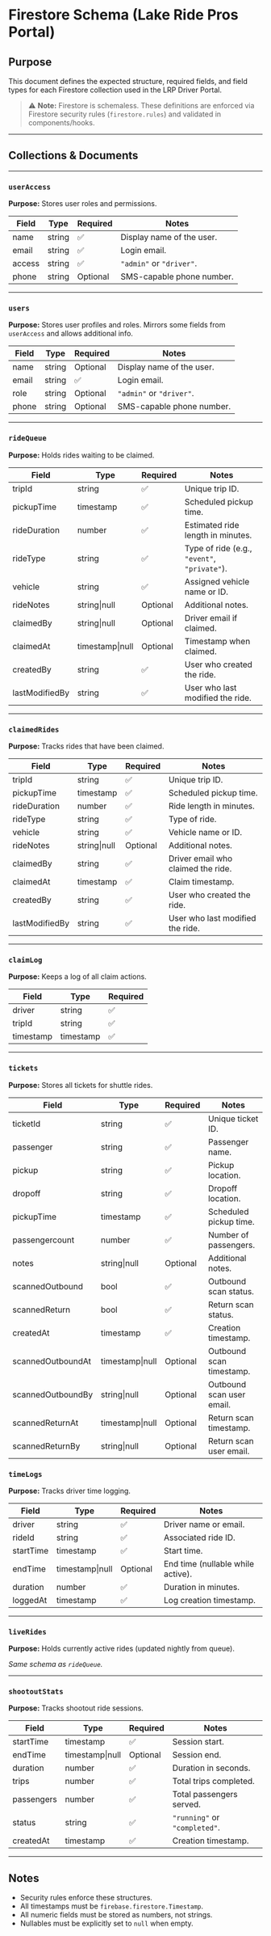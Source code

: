 # Firestore Schema (Lake Ride Pros Portal)

## Purpose
This document defines the expected structure, required fields, and field types for each Firestore collection used in the LRP Driver Portal.  

> ⚠️ **Note:** Firestore is schemaless. These definitions are enforced via Firestore security rules (`firestore.rules`) and validated in components/hooks.

---

## **Collections & Documents**

---

### **`userAccess`**
**Purpose:** Stores user roles and permissions.

| Field    | Type   | Required | Notes                            |
| -------- | ------ | -------- | -------------------------------- |
| name     | string | ✅       | Display name of the user.        |
| email    | string | ✅       | Login email.                     |
| access   | string | ✅       | `"admin"` or `"driver"`.         |
| phone    | string | Optional | SMS-capable phone number.        |

---

### **`users`**
**Purpose:** Stores user profiles and roles. Mirrors some fields from `userAccess` and allows additional info.

| Field | Type   | Required | Notes                            |
| ----- | ------ | -------- | -------------------------------- |
| name  | string | Optional | Display name of the user.        |
| email | string | ✅       | Login email.                     |
| role  | string | Optional | `"admin"` or `"driver"`.         |
| phone | string | Optional | SMS-capable phone number.        |

---

### **`rideQueue`**
**Purpose:** Holds rides waiting to be claimed.

| Field           | Type       | Required | Notes                                         |
| --------------- | ---------- | -------- | --------------------------------------------- |
| tripId          | string     | ✅       | Unique trip ID.                               |
| pickupTime      | timestamp  | ✅       | Scheduled pickup time.                        |
| rideDuration    | number     | ✅       | Estimated ride length in minutes.             |
| rideType        | string     | ✅       | Type of ride (e.g., `"event"`, `"private"`). |
| vehicle         | string     | ✅       | Assigned vehicle name or ID.                  |
| rideNotes       | string\|null | Optional | Additional notes.                             |
| claimedBy       | string\|null | Optional | Driver email if claimed.                      |
| claimedAt       | timestamp\|null | Optional | Timestamp when claimed.                       |
| createdBy       | string     | ✅       | User who created the ride.                    |
| lastModifiedBy  | string     | ✅       | User who last modified the ride.              |

---

### **`claimedRides`**
**Purpose:** Tracks rides that have been claimed.

| Field           | Type       | Required | Notes                                         |
| --------------- | ---------- | -------- | --------------------------------------------- |
| tripId          | string     | ✅       | Unique trip ID.                               |
| pickupTime      | timestamp  | ✅       | Scheduled pickup time.                        |
| rideDuration    | number     | ✅       | Ride length in minutes.                       |
| rideType        | string     | ✅       | Type of ride.                                 |
| vehicle         | string     | ✅       | Vehicle name or ID.                           |
| rideNotes       | string\|null | Optional | Additional notes.                             |
| claimedBy       | string     | ✅       | Driver email who claimed the ride.            |
| claimedAt       | timestamp  | ✅       | Claim timestamp.                              |
| createdBy       | string     | ✅       | User who created the ride.                    |
| lastModifiedBy  | string     | ✅       | User who last modified the ride.              |

---

### **`claimLog`**
**Purpose:** Keeps a log of all claim actions.

| Field     | Type      | Required |
| --------- | --------- | -------- |
| driver    | string    | ✅       |
| tripId    | string    | ✅       |
| timestamp | timestamp | ✅       |

---

### **`tickets`**
**Purpose:** Stores all tickets for shuttle rides.

| Field                | Type         | Required | Notes                                        |
| -------------------- | ------------ | -------- | -------------------------------------------- |
| ticketId             | string       | ✅       | Unique ticket ID.                            |
| passenger            | string       | ✅       | Passenger name.                              |
| pickup               | string       | ✅       | Pickup location.                             |
| dropoff              | string       | ✅       | Dropoff location.                            |
| pickupTime           | timestamp    | ✅       | Scheduled pickup time.                       |
| passengercount       | number       | ✅       | Number of passengers.                        |
| notes                | string\|null | Optional | Additional notes.                            |
| scannedOutbound      | bool         | ✅       | Outbound scan status.                        |
| scannedReturn        | bool         | ✅       | Return scan status.                          |
| createdAt            | timestamp    | ✅       | Creation timestamp.                          |
| scannedOutboundAt    | timestamp\|null | Optional | Outbound scan timestamp.                     |
| scannedOutboundBy    | string\|null | Optional | Outbound scan user email.                    |
| scannedReturnAt      | timestamp\|null | Optional | Return scan timestamp.                       |
| scannedReturnBy      | string\|null | Optional | Return scan user email.                      |
### **`timeLogs`**
**Purpose:** Tracks driver time logging.

| Field     | Type         | Required | Notes                                        |
| --------- | ------------ | -------- | -------------------------------------------- |
| driver    | string       | ✅       | Driver name or email.                        |
| rideId    | string       | ✅       | Associated ride ID.                          |
| startTime | timestamp    | ✅       | Start time.                                  |
| endTime   | timestamp\|null | Optional | End time (nullable while active).            |
| duration  | number       | ✅       | Duration in minutes.                         |
| loggedAt  | timestamp    | ✅       | Log creation timestamp.                      |

---

### **`liveRides`**
**Purpose:** Holds currently active rides (updated nightly from queue).

_Same schema as `rideQueue`._

---

### **`shootoutStats`**
**Purpose:** Tracks shootout ride sessions.

| Field        | Type         | Required | Notes                                        |
| ------------ | ------------ | -------- | -------------------------------------------- |
| startTime    | timestamp    | ✅       | Session start.                               |
| endTime      | timestamp\|null | Optional | Session end.                                 |
| duration     | number       | ✅       | Duration in seconds.                         |
| trips        | number       | ✅       | Total trips completed.                       |
| passengers   | number       | ✅       | Total passengers served.                     |
| status       | string       | ✅       | `"running"` or `"completed"`.                |
| createdAt    | timestamp    | ✅       | Creation timestamp.                          |

---

## Notes
- Security rules enforce these structures.
- All timestamps must be `firebase.firestore.Timestamp`.
- All numeric fields must be stored as numbers, not strings.
- Nullables must be explicitly set to `null` when empty.
